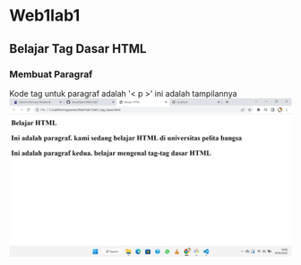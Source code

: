 # Web1lab1
## Belajar Tag Dasar HTML

### Membuat Paragraf
Kode tag untuk paragraf adalah '< p >'
ini adalah tampilannya
![Gambar 1](ScreenShot/ss1.png)